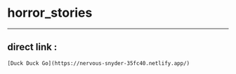 # horror_stories
***
## direct link :
    [Duck Duck Go](https://nervous-snyder-35fc40.netlify.app/)
    
